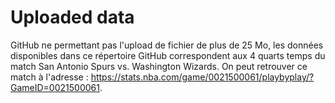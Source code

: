 # Uploaded data

GitHub ne permettant pas l'upload de fichier de plus de 25 Mo, les données disponibles dans ce répertoire GitHub correspondent aux 4 quarts temps du match San Antonio Spurs vs. Washington Wizards. On peut retrouver ce match à l'adresse : https://stats.nba.com/game/0021500061/playbyplay/?GameID=0021500061.

